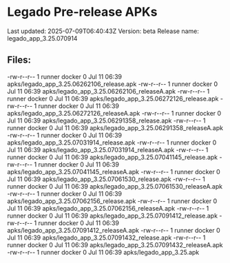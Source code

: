 # Legado Pre-release APKs
Last updated: 2025-07-09T06:40:43Z
Version: beta
Release name: legado_app_3.25.070914
## Files:
-rw-r--r-- 1 runner docker 0 Jul 11 06:39 apks/legado_app_3.25.06262106_release.apk
-rw-r--r-- 1 runner docker 0 Jul 11 06:39 apks/legado_app_3.25.06262106_releaseA.apk
-rw-r--r-- 1 runner docker 0 Jul 11 06:39 apks/legado_app_3.25.06272126_release.apk
-rw-r--r-- 1 runner docker 0 Jul 11 06:39 apks/legado_app_3.25.06272126_releaseA.apk
-rw-r--r-- 1 runner docker 0 Jul 11 06:39 apks/legado_app_3.25.06291358_release.apk
-rw-r--r-- 1 runner docker 0 Jul 11 06:39 apks/legado_app_3.25.06291358_releaseA.apk
-rw-r--r-- 1 runner docker 0 Jul 11 06:39 apks/legado_app_3.25.07031914_release.apk
-rw-r--r-- 1 runner docker 0 Jul 11 06:39 apks/legado_app_3.25.07031914_releaseA.apk
-rw-r--r-- 1 runner docker 0 Jul 11 06:39 apks/legado_app_3.25.07041145_release.apk
-rw-r--r-- 1 runner docker 0 Jul 11 06:39 apks/legado_app_3.25.07041145_releaseA.apk
-rw-r--r-- 1 runner docker 0 Jul 11 06:39 apks/legado_app_3.25.07061530_release.apk
-rw-r--r-- 1 runner docker 0 Jul 11 06:39 apks/legado_app_3.25.07061530_releaseA.apk
-rw-r--r-- 1 runner docker 0 Jul 11 06:39 apks/legado_app_3.25.07062156_release.apk
-rw-r--r-- 1 runner docker 0 Jul 11 06:39 apks/legado_app_3.25.07062156_releaseA.apk
-rw-r--r-- 1 runner docker 0 Jul 11 06:39 apks/legado_app_3.25.07091412_release.apk
-rw-r--r-- 1 runner docker 0 Jul 11 06:39 apks/legado_app_3.25.07091412_releaseA.apk
-rw-r--r-- 1 runner docker 0 Jul 11 06:39 apks/legado_app_3.25.07091432_release.apk
-rw-r--r-- 1 runner docker 0 Jul 11 06:39 apks/legado_app_3.25.07091432_releaseA.apk
-rw-r--r-- 1 runner docker 0 Jul 11 06:39 apks/legado_app_3.25.apk
